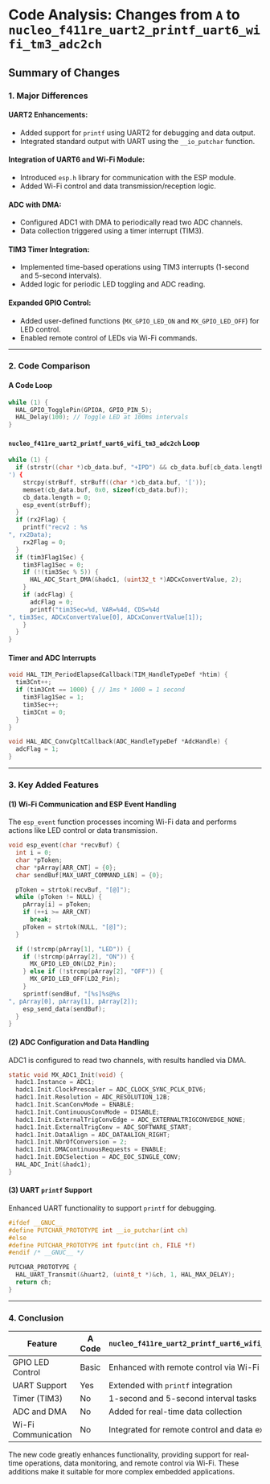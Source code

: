 
# Code Analysis: Changes from `A` to `nucleo_f411re_uart2_printf_uart6_wifi_tm3_adc2ch`

## Summary of Changes

### 1. Major Differences

#### UART2 Enhancements:
- Added support for `printf` using UART2 for debugging and data output.
- Integrated standard output with UART using the `__io_putchar` function.

#### Integration of UART6 and Wi-Fi Module:
- Introduced `esp.h` library for communication with the ESP module.
- Added Wi-Fi control and data transmission/reception logic.

#### ADC with DMA:
- Configured ADC1 with DMA to periodically read two ADC channels.
- Data collection triggered using a timer interrupt (TIM3).

#### TIM3 Timer Integration:
- Implemented time-based operations using TIM3 interrupts (1-second and 5-second intervals).
- Added logic for periodic LED toggling and ADC reading.

#### Expanded GPIO Control:
- Added user-defined functions (`MX_GPIO_LED_ON` and `MX_GPIO_LED_OFF`) for LED control.
- Enabled remote control of LEDs via Wi-Fi commands.

---

### 2. Code Comparison

#### **A Code Loop**
```c
while (1) {
  HAL_GPIO_TogglePin(GPIOA, GPIO_PIN_5);
  HAL_Delay(100); // Toggle LED at 100ms intervals
}
```

#### **`nucleo_f411re_uart2_printf_uart6_wifi_tm3_adc2ch` Loop**
```c
while (1) {
  if (strstr((char *)cb_data.buf, "+IPD") && cb_data.buf[cb_data.length - 1] == '
') {
    strcpy(strBuff, strBuff((char *)cb_data.buf, '['));
    memset(cb_data.buf, 0x0, sizeof(cb_data.buf));
    cb_data.length = 0;
    esp_event(strBuff);
  }
  if (rx2Flag) {
    printf("recv2 : %s
", rx2Data);
    rx2Flag = 0;
  }
  if (tim3Flag1Sec) {
    tim3Flag1Sec = 0;
    if (!(tim3Sec % 5)) {
      HAL_ADC_Start_DMA(&hadc1, (uint32_t *)ADCxConvertValue, 2);
    }
    if (adcFlag) {
      adcFlag = 0;
      printf("tim3Sec=%d, VAR=%4d, CDS=%4d
", tim3Sec, ADCxConvertValue[0], ADCxConvertValue[1]);
    }
  }
}
```

#### **Timer and ADC Interrupts**
```c
void HAL_TIM_PeriodElapsedCallback(TIM_HandleTypeDef *htim) {
  tim3Cnt++;
  if (tim3Cnt == 1000) { // 1ms * 1000 = 1 second
    tim3Flag1Sec = 1;
    tim3Sec++;
    tim3Cnt = 0;
  }
}

void HAL_ADC_ConvCpltCallback(ADC_HandleTypeDef *AdcHandle) {
  adcFlag = 1;
}
```

---

### 3. Key Added Features

#### (1) Wi-Fi Communication and ESP Event Handling
The `esp_event` function processes incoming Wi-Fi data and performs actions like LED control or data transmission.

```c
void esp_event(char *recvBuf) {
  int i = 0;
  char *pToken;
  char *pArray[ARR_CNT] = {0};
  char sendBuf[MAX_UART_COMMAND_LEN] = {0};

  pToken = strtok(recvBuf, "[@]");
  while (pToken != NULL) {
    pArray[i] = pToken;
    if (++i >= ARR_CNT)
      break;
    pToken = strtok(NULL, "[@]");
  }

  if (!strcmp(pArray[1], "LED")) {
    if (!strcmp(pArray[2], "ON")) {
      MX_GPIO_LED_ON(LD2_Pin);
    } else if (!strcmp(pArray[2], "OFF")) {
      MX_GPIO_LED_OFF(LD2_Pin);
    }
    sprintf(sendBuf, "[%s]%s@%s
", pArray[0], pArray[1], pArray[2]);
    esp_send_data(sendBuf);
  }
}
```

#### (2) ADC Configuration and Data Handling
ADC1 is configured to read two channels, with results handled via DMA.

```c
static void MX_ADC1_Init(void) {
  hadc1.Instance = ADC1;
  hadc1.Init.ClockPrescaler = ADC_CLOCK_SYNC_PCLK_DIV6;
  hadc1.Init.Resolution = ADC_RESOLUTION_12B;
  hadc1.Init.ScanConvMode = ENABLE;
  hadc1.Init.ContinuousConvMode = DISABLE;
  hadc1.Init.ExternalTrigConvEdge = ADC_EXTERNALTRIGCONVEDGE_NONE;
  hadc1.Init.ExternalTrigConv = ADC_SOFTWARE_START;
  hadc1.Init.DataAlign = ADC_DATAALIGN_RIGHT;
  hadc1.Init.NbrOfConversion = 2;
  hadc1.Init.DMAContinuousRequests = ENABLE;
  hadc1.Init.EOCSelection = ADC_EOC_SINGLE_CONV;
  HAL_ADC_Init(&hadc1);
}
```

#### (3) UART `printf` Support
Enhanced UART functionality to support `printf` for debugging.

```c
#ifdef __GNUC__
#define PUTCHAR_PROTOTYPE int __io_putchar(int ch)
#else
#define PUTCHAR_PROTOTYPE int fputc(int ch, FILE *f)
#endif /* __GNUC__ */

PUTCHAR_PROTOTYPE {
  HAL_UART_Transmit(&huart2, (uint8_t *)&ch, 1, HAL_MAX_DELAY);
  return ch;
}
```

---

### 4. Conclusion

| Feature                       | A Code | `nucleo_f411re_uart2_printf_uart6_wifi_tm3_adc2ch` |
|-------------------------------|--------|----------------------------------------------------|
| GPIO LED Control              | Basic  | Enhanced with remote control via Wi-Fi            |
| UART Support                  | Yes    | Extended with `printf` integration                |
| Timer (TIM3)                  | No     | 1-second and 5-second interval tasks              |
| ADC and DMA                   | No     | Added for real-time data collection               |
| Wi-Fi Communication           | No     | Integrated for remote control and data exchange   |

The new code greatly enhances functionality, providing support for real-time operations, data monitoring, and remote control via Wi-Fi. These additions make it suitable for more complex embedded applications.
